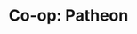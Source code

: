 ---
layout: post
category: Co-op Experiences
title: "Co-op: Patheon"
tags:
 - code
 - plc
 - scada
 - python
---